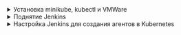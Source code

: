 <details> <summary>Установка minikube, kubectl и VMWare </summary>

</details>

<details> <summary> Поднятие Jenkins </summary>

Сначала запустим сам Minikube:
```
minikube start
```

Запустим скрипт deploy.sh, который задеплоит Jenkins в minikube:

```
chmod +x deploy.sh

./deploy.sh
```

Запустим команду, которая откроет dashboard minikube в браузере:
```
minikube dashboard
```
Для дальнейшей работы понадобится ещё один терминал, т.к. эта команда его блокирует

Видим, что Jenkins задеплоился:
![---](misc/check_jenkins.png)  

Теперь чтобы подключиться к Jenkins нам нужен пароль от пользователя admin и сам IP адрес Jenkins, чтобы настроить его для работы с Kubernetes.
Сначала найдём пароль, который нам сгенерировал Jenkins. Он лежит в `/var/jenkins_home/secrets/initialAdminPassword` Для этого нам нужно получить название пода и вывести содержимое файла по указанному пути. Во второй команде нужно указать название контейнера, которое вывела первая команда (поле NAME):
```
>kubectl get pods
NAME                       READY   STATUS    RESTARTS   AGE
jenkins-7946485b96-7fl7b   1/1     Running   0          23m
>kubectl exec --stdin --tty jenkins-7946485b96-7fl7b -- /bin/bash
jenkins@jenkins-7946485b96-7fl7b:/$ cat /var/jenkins_home/secrets/initialAdminPassword
1f03a2a254d347a68306af464245203f
jenkins@jenkins-7946485b96-7fl7b:/$ exit
exit
```
Для получения IP достаточно узнать адрес, на котором работает нода minikube, т.к. порт при деплое был указан как равный `31600`:
```
minikube ip
192.168.49.2
```
Значит к Jenkins можно подключиться по адресу 192.168.49.2:31600. Подключаемся, используя пароль, который мы получили на предыдущем шаге.:
![---](misc/jenkins_accessed.png)  




</details>

<details> <summary>Настройка Jenkins для создания агентов в Kubernetes </summary>
Настроим Kubernetes как агент для выполнения jobs.

Перейдем в Dashboard->Manage Jenkins->Clouds->New cloud и создадим облако, например kubernetes (тип облака ставим Kubernetes)
Нужно заполнить поле Kubernetes URL и Jenkins URL. Kubernetes URL берём из следующей команды:
```
>kubectl cluster-info
Kubernetes control plane is running at https://192.168.49.2:8443
CoreDNS is running at https://192.168.49.2:8443/api/v1/namespaces/kube-system/services/kube-dns:dns/proxy

```
Kubernetes URL в данном случае равен https://192.168.49.2:8443 (Kubernetes control plane)
Jenkins URL получаем таким образом (айди пода мы знаем из предыдущих шагов):
```
>kubectl describe pod jenkins-7946485b96-7fl7b | grep "IP:" | head -n 1
IP:               10.244.0.5

```
Jenkins URL в данном случае равен  http://10.244.0.5:8080, т.к. порт стандартный — 8080.
</details>
